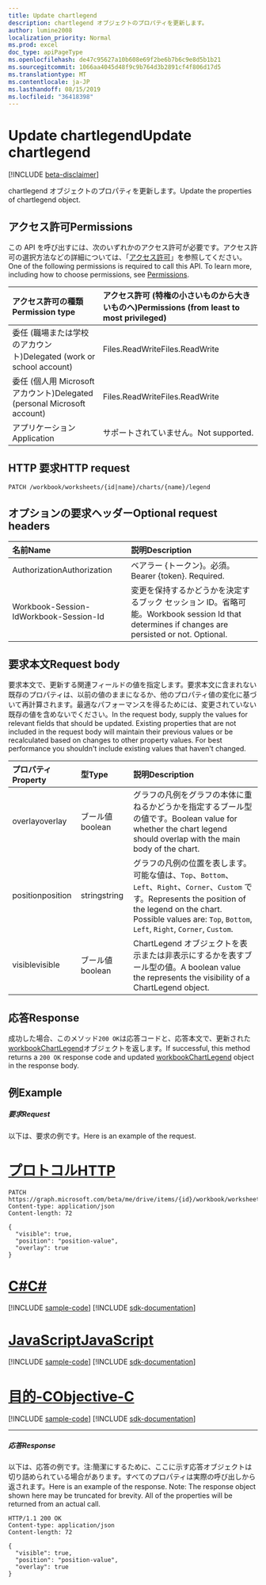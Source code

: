 ```yaml
---
title: Update chartlegend
description: chartlegend オブジェクトのプロパティを更新します。
author: lumine2008
localization_priority: Normal
ms.prod: excel
doc_type: apiPageType
ms.openlocfilehash: de47c95627a10b608e69f2be6b7b6c9e8d5b1b21
ms.sourcegitcommit: 1066aa4045d48f9c9b764d3b2891cf4f806d17d5
ms.translationtype: MT
ms.contentlocale: ja-JP
ms.lasthandoff: 08/15/2019
ms.locfileid: "36418398"
---
```

# <a name="update-chartlegend"></a><span data-ttu-id="871c2-103">Update chartlegend</span><span class="sxs-lookup"><span data-stu-id="871c2-103">Update chartlegend</span></span>

[!INCLUDE [beta-disclaimer](../../includes/beta-disclaimer.md)]

<span data-ttu-id="871c2-104">chartlegend オブジェクトのプロパティを更新します。</span><span class="sxs-lookup"><span data-stu-id="871c2-104">Update the properties of chartlegend object.</span></span>
## <a name="permissions"></a><span data-ttu-id="871c2-105">アクセス許可</span><span class="sxs-lookup"><span data-stu-id="871c2-105">Permissions</span></span>
<span data-ttu-id="871c2-p101">この API を呼び出すには、次のいずれかのアクセス許可が必要です。アクセス許可の選択方法などの詳細については、「[アクセス許可](/graph/permissions-reference)」を参照してください。</span><span class="sxs-lookup"><span data-stu-id="871c2-p101">One of the following permissions is required to call this API. To learn more, including how to choose permissions, see [Permissions](/graph/permissions-reference).</span></span>

|<span data-ttu-id="871c2-108">アクセス許可の種類</span><span class="sxs-lookup"><span data-stu-id="871c2-108">Permission type</span></span>      | <span data-ttu-id="871c2-109">アクセス許可 (特権の小さいものから大きいものへ)</span><span class="sxs-lookup"><span data-stu-id="871c2-109">Permissions (from least to most privileged)</span></span>              |
|:--------------------|:---------------------------------------------------------|
|<span data-ttu-id="871c2-110">委任 (職場または学校のアカウント)</span><span class="sxs-lookup"><span data-stu-id="871c2-110">Delegated (work or school account)</span></span> | <span data-ttu-id="871c2-111">Files.ReadWrite</span><span class="sxs-lookup"><span data-stu-id="871c2-111">Files.ReadWrite</span></span>    |
|<span data-ttu-id="871c2-112">委任 (個人用 Microsoft アカウント)</span><span class="sxs-lookup"><span data-stu-id="871c2-112">Delegated (personal Microsoft account)</span></span> | <span data-ttu-id="871c2-113">Files.ReadWrite</span><span class="sxs-lookup"><span data-stu-id="871c2-113">Files.ReadWrite</span></span>    |
|<span data-ttu-id="871c2-114">アプリケーション</span><span class="sxs-lookup"><span data-stu-id="871c2-114">Application</span></span> | <span data-ttu-id="871c2-115">サポートされていません。</span><span class="sxs-lookup"><span data-stu-id="871c2-115">Not supported.</span></span> |

## <a name="http-request"></a><span data-ttu-id="871c2-116">HTTP 要求</span><span class="sxs-lookup"><span data-stu-id="871c2-116">HTTP request</span></span>
<!-- { "blockType": "ignored" } -->
```http
PATCH /workbook/worksheets/{id|name}/charts/{name}/legend
```
## <a name="optional-request-headers"></a><span data-ttu-id="871c2-117">オプションの要求ヘッダー</span><span class="sxs-lookup"><span data-stu-id="871c2-117">Optional request headers</span></span>
| <span data-ttu-id="871c2-118">名前</span><span class="sxs-lookup"><span data-stu-id="871c2-118">Name</span></span>       | <span data-ttu-id="871c2-119">説明</span><span class="sxs-lookup"><span data-stu-id="871c2-119">Description</span></span>|
|:-----------|:-----------|
| <span data-ttu-id="871c2-120">Authorization</span><span class="sxs-lookup"><span data-stu-id="871c2-120">Authorization</span></span>  | <span data-ttu-id="871c2-p102">ベアラー {トークン}。必須。</span><span class="sxs-lookup"><span data-stu-id="871c2-p102">Bearer {token}. Required.</span></span> |
| <span data-ttu-id="871c2-123">Workbook-Session-Id</span><span class="sxs-lookup"><span data-stu-id="871c2-123">Workbook-Session-Id</span></span>  | <span data-ttu-id="871c2-p103">変更を保持するかどうかを決定するブック セッション ID。省略可能。</span><span class="sxs-lookup"><span data-stu-id="871c2-p103">Workbook session Id that determines if changes are persisted or not. Optional.</span></span>|

## <a name="request-body"></a><span data-ttu-id="871c2-126">要求本文</span><span class="sxs-lookup"><span data-stu-id="871c2-126">Request body</span></span>
<span data-ttu-id="871c2-p104">要求本文で、更新する関連フィールドの値を指定します。要求本文に含まれない既存のプロパティは、以前の値のままになるか、他のプロパティ値の変化に基づいて再計算されます。最適なパフォーマンスを得るためには、変更されていない既存の値を含めないでください。</span><span class="sxs-lookup"><span data-stu-id="871c2-p104">In the request body, supply the values for relevant fields that should be updated. Existing properties that are not included in the request body will maintain their previous values or be recalculated based on changes to other property values. For best performance you shouldn't include existing values that haven't changed.</span></span>

| <span data-ttu-id="871c2-130">プロパティ</span><span class="sxs-lookup"><span data-stu-id="871c2-130">Property</span></span>     | <span data-ttu-id="871c2-131">型</span><span class="sxs-lookup"><span data-stu-id="871c2-131">Type</span></span>   |<span data-ttu-id="871c2-132">説明</span><span class="sxs-lookup"><span data-stu-id="871c2-132">Description</span></span>|
|:---------------|:--------|:----------|
|<span data-ttu-id="871c2-133">overlay</span><span class="sxs-lookup"><span data-stu-id="871c2-133">overlay</span></span>|<span data-ttu-id="871c2-134">ブール値</span><span class="sxs-lookup"><span data-stu-id="871c2-134">boolean</span></span>|<span data-ttu-id="871c2-135">グラフの凡例をグラフの本体に重ねるかどうかを指定するブール型の値です。</span><span class="sxs-lookup"><span data-stu-id="871c2-135">Boolean value for whether the chart legend should overlap with the main body of the chart.</span></span>|
|<span data-ttu-id="871c2-136">position</span><span class="sxs-lookup"><span data-stu-id="871c2-136">position</span></span>|<span data-ttu-id="871c2-137">string</span><span class="sxs-lookup"><span data-stu-id="871c2-137">string</span></span>|<span data-ttu-id="871c2-p105">グラフの凡例の位置を表します。可能な値は、`Top`、`Bottom`、`Left`、`Right`、`Corner`、`Custom` です。</span><span class="sxs-lookup"><span data-stu-id="871c2-p105">Represents the position of the legend on the chart. Possible values are: `Top`, `Bottom`, `Left`, `Right`, `Corner`, `Custom`.</span></span>|
|<span data-ttu-id="871c2-140">visible</span><span class="sxs-lookup"><span data-stu-id="871c2-140">visible</span></span>|<span data-ttu-id="871c2-141">ブール値</span><span class="sxs-lookup"><span data-stu-id="871c2-141">boolean</span></span>|<span data-ttu-id="871c2-142">ChartLegend オブジェクトを表示または非表示にするかを表すブール型の値。</span><span class="sxs-lookup"><span data-stu-id="871c2-142">A boolean value the represents the visibility of a ChartLegend object.</span></span>|

## <a name="response"></a><span data-ttu-id="871c2-143">応答</span><span class="sxs-lookup"><span data-stu-id="871c2-143">Response</span></span>

<span data-ttu-id="871c2-144">成功した場合、このメソッド`200 OK`は応答コードと、応答本文で、更新された[workbookChartLegend](../resources/workbookchartlegend.md)オブジェクトを返します。</span><span class="sxs-lookup"><span data-stu-id="871c2-144">If successful, this method returns a `200 OK` response code and updated [workbookChartLegend](../resources/workbookchartlegend.md) object in the response body.</span></span>
## <a name="example"></a><span data-ttu-id="871c2-145">例</span><span class="sxs-lookup"><span data-stu-id="871c2-145">Example</span></span>
##### <a name="request"></a><span data-ttu-id="871c2-146">要求</span><span class="sxs-lookup"><span data-stu-id="871c2-146">Request</span></span>
<span data-ttu-id="871c2-147">以下は、要求の例です。</span><span class="sxs-lookup"><span data-stu-id="871c2-147">Here is an example of the request.</span></span>

# <a name="httptabhttp"></a>[<span data-ttu-id="871c2-148">プロトコル</span><span class="sxs-lookup"><span data-stu-id="871c2-148">HTTP</span></span>](#tab/http)
<!-- {
  "blockType": "request",
  "name": "update_chartlegend"
}-->
```http
PATCH https://graph.microsoft.com/beta/me/drive/items/{id}/workbook/worksheets/{id|name}/charts/{name}/legend
Content-type: application/json
Content-length: 72

{
  "visible": true,
  "position": "position-value",
  "overlay": true
}
```
# <a name="ctabcsharp"></a>[<span data-ttu-id="871c2-149">C#</span><span class="sxs-lookup"><span data-stu-id="871c2-149">C#</span></span>](#tab/csharp)
[!INCLUDE [sample-code](../includes/snippets/csharp/update-chartlegend-csharp-snippets.md)]
[!INCLUDE [sdk-documentation](../includes/snippets/snippets-sdk-documentation-link.md)]

# <a name="javascripttabjavascript"></a>[<span data-ttu-id="871c2-150">JavaScript</span><span class="sxs-lookup"><span data-stu-id="871c2-150">JavaScript</span></span>](#tab/javascript)
[!INCLUDE [sample-code](../includes/snippets/javascript/update-chartlegend-javascript-snippets.md)]
[!INCLUDE [sdk-documentation](../includes/snippets/snippets-sdk-documentation-link.md)]

# <a name="objective-ctabobjc"></a>[<span data-ttu-id="871c2-151">目的-C</span><span class="sxs-lookup"><span data-stu-id="871c2-151">Objective-C</span></span>](#tab/objc)
[!INCLUDE [sample-code](../includes/snippets/objc/update-chartlegend-objc-snippets.md)]
[!INCLUDE [sdk-documentation](../includes/snippets/snippets-sdk-documentation-link.md)]

---

##### <a name="response"></a><span data-ttu-id="871c2-152">応答</span><span class="sxs-lookup"><span data-stu-id="871c2-152">Response</span></span>
<span data-ttu-id="871c2-p106">以下は、応答の例です。注:簡潔にするために、ここに示す応答オブジェクトは切り詰められている場合があります。すべてのプロパティは実際の呼び出しから返されます。</span><span class="sxs-lookup"><span data-stu-id="871c2-p106">Here is an example of the response. Note: The response object shown here may be truncated for brevity. All of the properties will be returned from an actual call.</span></span>
<!-- {
  "blockType": "response",
  "truncated": true,
  "@odata.type": "microsoft.graph.workbookChartLegend"
} -->
```http
HTTP/1.1 200 OK
Content-type: application/json
Content-length: 72

{
  "visible": true,
  "position": "position-value",
  "overlay": true
}
```

<!-- uuid: 8fcb5dbc-d5aa-4681-8e31-b001d5168d79
2015-10-25 14:57:30 UTC -->
<!--
{
  "type": "#page.annotation",
  "description": "Update chartlegend",
  "keywords": "",
  "section": "documentation",
  "tocPath": "",
  "suppressions": [
  ]
}
-->
